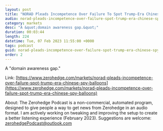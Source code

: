 ```yaml
---
layout: post
title: "NORAD Pleads Incompetence Over Failure To Spot Trump-Era Chinese Spy Balloons"
audio: norad-pleads-incompetence-over-failure-spot-trump-era-chinese-spy-balloons-0
category: markets
desc: "A &quot;domain awareness gap.&quot;"
duration: 00:03:44
length: 224
datetime: Tue, 07 Feb 2023 11:55:00 +0000
tags: podcast
guid: norad-pleads-incompetence-over-failure-spot-trump-era-chinese-spy-balloons-0
order: 2
---
```

A &quot;domain awareness gap.&quot;

Link: [https://www.zerohedge.com/markets/norad-pleads-incompetence-over-failure-spot-trump-era-chinese-spy-balloons](https://www.zerohedge.com/markets/norad-pleads-incompetence-over-failure-spot-trump-era-chinese-spy-balloons)

About: The Zerohedge Podcast is a non-commercial, automated program, designed to give people a way to get news from Zerohedge in an audio format.  I am actively working on tweaking and improving the setup to create a better listening experience (February 2023).  Suggestions are welcome: [zerohedgePodcast@outlook.com](mailto:zerohedgePodcast@outlook.com)
